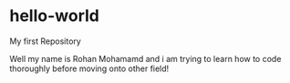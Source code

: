 # hello-world
My first Repository

Well my name is Rohan Mohamamd and i am trying to learn how to code thoroughly before moving onto other field!
